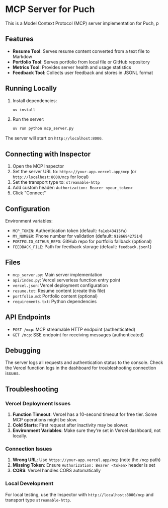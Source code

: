 # MCP Server for Puch

This is a Model Context Protocol (MCP) server implementation for Puch, p
## Features

- **Resume Tool**: Serves resume content converted from a text file to Markdow
- **Portfolio Tool**: Serves portfolio from local file or GitHub repository
- **Metrics Tool**: Provides server health and usage statistics
- **Feedback Tool**: Collects user feedback and stores in JSONL format


## Running Locally

1. Install dependencies:
   ```bash
   uv install
   ```

2. Run the server:
   ```bash
   uv run python mcp_server.py
   ```

The server will start on `http://localhost:8000`.

## Connecting with Inspector

1. Open the MCP Inspector
2. Set the server URL to: `https://your-app.vercel.app/mcp` (or `http://localhost:8000/mcp` for local)
3. Set the transport type to: `streamable-http`
4. Add custom header: `Authorization: Bearer <your_token>`
5. Click "Connect"

## Configuration

Environment variables:
- `MCP_TOKEN`: Authentication token (default: `fa1eb43415fa`)
- `MY_NUMBER`: Phone number for validation (default: `918669427514`)
- `PORTFOLIO_GITHUB_REPO`: GitHub repo for portfolio fallback (optional)
- `FEEDBACK_FILE`: Path for feedback storage (default: `feedback.jsonl`)

## Files

- `mcp_server.py`: Main server implementation
- `api/index.py`: Vercel serverless function entry point
- `vercel.json`: Vercel deployment configuration
- `resume.txt`: Resume content (create this file)
- `portfolio.md`: Portfolio content (optional)
- `requirements.txt`: Python dependencies

## API Endpoints

- `POST /mcp`: MCP streamable HTTP endpoint (authenticated)
- `GET /mcp`: SSE endpoint for receiving messages (authenticated)

## Debugging

The server logs all requests and authentication status to the console. Check the Vercel function logs in the dashboard for troubleshooting connection issues.

## Troubleshooting

### Vercel Deployment Issues

1. **Function Timeout**: Vercel has a 10-second timeout for free tier. Some MCP operations might be slow.
2. **Cold Starts**: First request after inactivity may be slower.
3. **Environment Variables**: Make sure they're set in Vercel dashboard, not locally.

### Connection Issues

1. **Wrong URL**: Use `https://your-app.vercel.app/mcp` (note the `/mcp` path)
2. **Missing Token**: Ensure `Authorization: Bearer <token>` header is set
3. **CORS**: Vercel handles CORS automatically

### Local Development

For local testing, use the Inspector with `http://localhost:8000/mcp` and transport type `streamable-http`.
